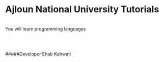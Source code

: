 # Ajloun National University Tutorials
<br>
You will learn programming languages 
<br>

<br><br>
> 
#####Developer Ehab Kahwati
